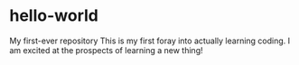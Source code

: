 # hello-world
My first-ever repository
This is my first foray into actually learning coding. I am excited at the prospects of learning a new thing!
